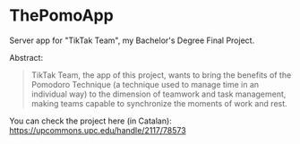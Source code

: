 # ThePomoApp
Server app for "TikTak Team", my Bachelor's Degree Final Project.

Abstract:
> TikTak Team, the app of this project, wants to bring the benefits of the Pomodoro Technique (a technique used to manage time in an individual way) to the dimension of teamwork and task management, making teams capable to synchronize the moments of work and rest.

You can check the project here (in Catalan): https://upcommons.upc.edu/handle/2117/78573
